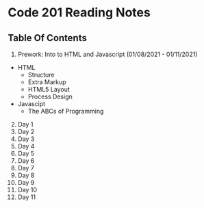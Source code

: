 # Code 201 Reading Notes
 
## Table Of Contents

1. Prework: Into to HTML and Javascript (01/08/2021 - 01/11/2021)
 - HTML
   - Structure
   - Extra Markup
   - HTML5 Layout
   - Process Design
 - Javascipt
   - The ABCs of Programming
2. Day 1 
3. Day 2
3. Day 3
4. Day 4
5. Day 5
6. Day 6
7. Day 7
8. Day 8
9. Day 9
10. Day 10
11. Day 11
